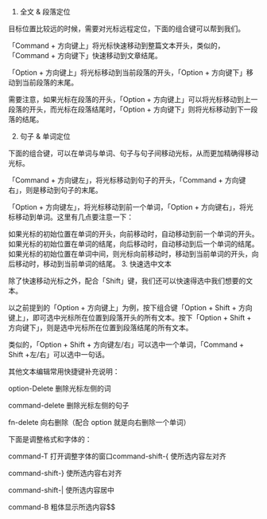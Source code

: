 1. 全文 & 段落定位

目标位置比较远的时候，需要对光标远程定位，下面的组合键可以帮到我们。

「Command + 方向键上」将光标快速移动到整篇文本开头，类似的，「Command + 方向键下」快速移动到文章结尾。

「Option + 方向键上」将光标移动到当前段落的开头，「Option + 方向键下」移动到当前段落的末尾。

需要注意，如果光标在段落的开头，「Option + 方向键上」可以将光标移动到上一段落的开头，而光标在段落结尾时，「Option + 方向键下」则将光标移动到下一段落的结尾。

2. 句子 & 单词定位

下面的组合键，可以在单词与单词、句子与句子间移动光标，从而更加精确得移动光标。

「Command + 方向键左」，将光标移动到句子的开头，「Command + 方向键右」，则是移动到句子的末尾。

「Option + 方向键左」，将光标移动到前一个单词，「Option + 方向键右」，将光标移动到单词。这里有几点要注意一下：

如果光标的初始位置在单词的开头，向前移动时，自动移动到前一个单词的开头。
如果光标的初始位置在单词的结尾，向后移动时，自动移动到后一个单词的结尾。
如果光标的初始位置在单词中间，则光标向前移动时，移动到当前单词的开头，向后移动时，移动到当前单词的结尾。
3. 快速选中文本

除了快速移动光标之外，配合「Shift」键，我们还可以快速得选中我们想要的文本。

以之前提到的「Option + 方向键上」为例，按下组合键「Option + Shift + 方向键上」，即可选中光标所在位置到段落开头的所有文本。按下「Option + Shift + 方向键下」，则是选中光标所在位置到段落结尾的所有文本。

类似的，「Option + Shift + 方向键左/右」可以选中一个单词，「Command + Shift +左/右」可以选中一句话。

其他文本编辑常用快捷键补充说明：

option-Delete 删除光标左侧的词

command-delete 删除光标左侧的句子

fn-delete 向右删除（配合 option 就是向右删除一个单词）

下面是调整格式和字体的：

command-T 打开调整字体的窗口command-shift-{ 使所选内容左对齐

command-shift-} 使所选内容右对齐

command-shift-| 使所选内容居中

command-B 粗体显示所选内容$$